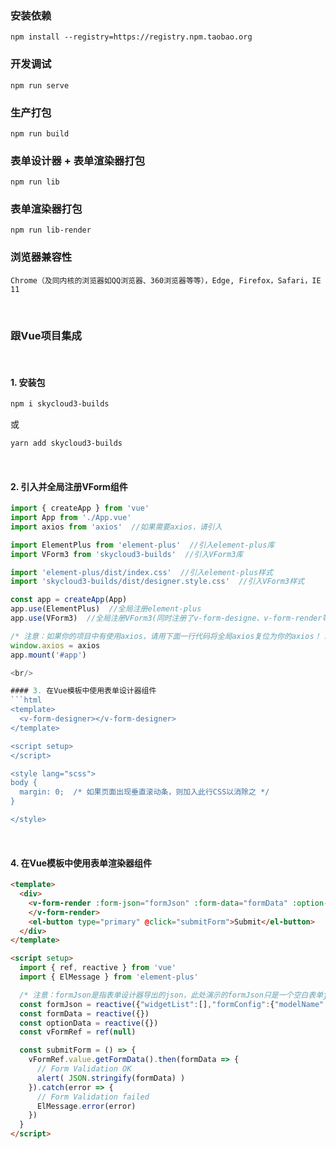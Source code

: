 ### 安装依赖
```
npm install --registry=https://registry.npm.taobao.org
```

### 开发调试
```
npm run serve
```

### 生产打包
```
npm run build
```

### 表单设计器 + 表单渲染器打包
```
npm run lib
```

### 表单渲染器打包
```
npm run lib-render
```

### 浏览器兼容性
```Chrome（及同内核的浏览器如QQ浏览器、360浏览器等等），Edge, Firefox，Safari，IE 11```

<br/>

### 跟Vue项目集成

<br/>

#### 1. 安装包
  ```bash
  npm i skycloud3-builds
  ```
或
  ```bash
  yarn add skycloud3-builds
  ```

<br/>

#### 2. 引入并全局注册VForm组件
```javascript
import { createApp } from 'vue'
import App from './App.vue'
import axios from 'axios'  //如果需要axios，请引入

import ElementPlus from 'element-plus'  //引入element-plus库
import VForm3 from 'skycloud3-builds'  //引入VForm3库

import 'element-plus/dist/index.css'  //引入element-plus样式
import 'skycloud3-builds/dist/designer.style.css'  //引入VForm3样式

const app = createApp(App)
app.use(ElementPlus)  //全局注册element-plus
app.use(VForm3)  //全局注册VForm3(同时注册了v-form-designe、v-form-render等组件)

/* 注意：如果你的项目中有使用axios，请用下面一行代码将全局axios复位为你的axios！！ */
window.axios = axios
app.mount('#app')

<br/>

#### 3. 在Vue模板中使用表单设计器组件
```html
<template>
  <v-form-designer></v-form-designer>
</template>

<script setup>
</script>

<style lang="scss">
body {
  margin: 0;  /* 如果页面出现垂直滚动条，则加入此行CSS以消除之 */
}

</style>
```

<br/>

#### 4. 在Vue模板中使用表单渲染器组件
```html
<template>
  <div>
    <v-form-render :form-json="formJson" :form-data="formData" :option-data="optionData" ref="vFormRef">
    </v-form-render>
    <el-button type="primary" @click="submitForm">Submit</el-button>
  </div>
</template>

<script setup>
  import { ref, reactive } from 'vue'
  import { ElMessage } from 'element-plus'

  /* 注意：formJson是指表单设计器导出的json，此处演示的formJson只是一个空白表单json！！ */
  const formJson = reactive({"widgetList":[],"formConfig":{"modelName":"formData","refName":"vForm","rulesName":"rules","labelWidth":80,"labelPosition":"left","size":"","labelAlign":"label-left-align","cssCode":"","customClass":"","functions":"","layoutType":"PC","jsonVersion":3,"onFormCreated":"","onFormMounted":"","onFormDataChange":"","onFormValidate":""}})
  const formData = reactive({})
  const optionData = reactive({})
  const vFormRef = ref(null)

  const submitForm = () => {
    vFormRef.value.getFormData().then(formData => {
      // Form Validation OK
      alert( JSON.stringify(formData) )
    }).catch(error => {
      // Form Validation failed
      ElMessage.error(error)
    })
  }
</script>
